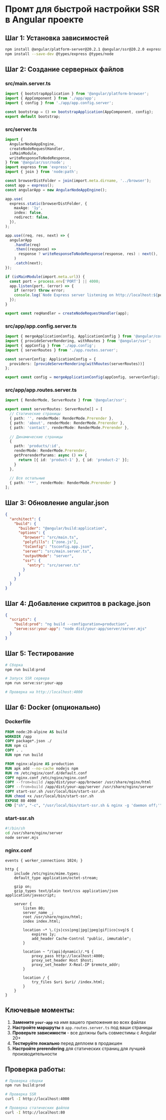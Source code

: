 # Промт для быстрой настройки SSR в Angular проекте

## Шаг 1: Установка зависимостей

```bash
npm install @angular/platform-server@20.2.1 @angular/ssr@20.2.0 express
npm install --save-dev @types/express @types/node
```

## Шаг 2: Создание серверных файлов

### src/main.server.ts
```typescript
import { bootstrapApplication } from '@angular/platform-browser';
import { AppComponent } from './app/app';
import { config } from './app/app.config.server';

const bootstrap = () => bootstrapApplication(AppComponent, config);
export default bootstrap;
```

### src/server.ts
```typescript
import {
  AngularNodeAppEngine,
  createNodeRequestHandler,
  isMainModule,
  writeResponseToNodeResponse,
} from '@angular/ssr/node';
import express from 'express';
import { join } from 'node:path';

const browserDistFolder = join(import.meta.dirname, '../browser');
const app = express();
const angularApp = new AngularNodeAppEngine();

app.use(
  express.static(browserDistFolder, {
    maxAge: '1y',
    index: false,
    redirect: false,
  }),
);

app.use((req, res, next) => {
  angularApp
    .handle(req)
    .then((response) =>
      response ? writeResponseToNodeResponse(response, res) : next(),
    )
    .catch(next);
});

if (isMainModule(import.meta.url)) {
  const port = process.env['PORT'] || 4000;
  app.listen(port, (error) => {
    if (error) throw error;
    console.log(`Node Express server listening on http://localhost:${port}`);
  });
}

export const reqHandler = createNodeRequestHandler(app);
```

### src/app/app.config.server.ts
```typescript
import { mergeApplicationConfig, ApplicationConfig } from '@angular/core';
import { provideServerRendering, withRoutes } from '@angular/ssr';
import { appConfig } from './app.config';
import { serverRoutes } from './app.routes.server';

const serverConfig: ApplicationConfig = {
  providers: [provideServerRendering(withRoutes(serverRoutes))]
};

export const config = mergeApplicationConfig(appConfig, serverConfig);
```

### src/app/app.routes.server.ts
```typescript
import { RenderMode, ServerRoute } from '@angular/ssr';

export const serverRoutes: ServerRoute[] = [
  // Статические страницы
  { path: '', renderMode: RenderMode.Prerender },
  { path: 'about', renderMode: RenderMode.Prerender },
  { path: 'contact', renderMode: RenderMode.Prerender },
  
  // Динамические страницы
  {
    path: 'products/:id',
    renderMode: RenderMode.Prerender,
    getPrerenderParams: async () => {
      return [{ id: 'product-1' }, { id: 'product-2' }];
    }
  },
  
  // Все остальные
  { path: '**', renderMode: RenderMode.Prerender }
];
```

## Шаг 3: Обновление angular.json

```json
{
  "architect": {
    "build": {
      "builder": "@angular/build:application",
      "options": {
        "browser": "src/main.ts",
        "polyfills": ["zone.js"],
        "tsConfig": "tsconfig.app.json",
        "server": "src/main.server.ts",
        "outputMode": "server",
        "ssr": {
          "entry": "src/server.ts"
        }
      }
    }
  }
}
```

## Шаг 4: Добавление скриптов в package.json

```json
{
  "scripts": {
    "build:prod": "ng build --configuration=production",
    "serve:ssr:your-app": "node dist/your-app/server/server.mjs"
  }
}
```

## Шаг 5: Тестирование

```bash
# Сборка
npm run build:prod

# Запуск SSR сервера
npm run serve:ssr:your-app

# Проверка на http://localhost:4000
```

## Шаг 6: Docker (опционально)

### Dockerfile
```dockerfile
FROM node:20-alpine AS build
WORKDIR /app
COPY package*.json ./
RUN npm ci
COPY . .
RUN npm run build

FROM nginx:alpine AS production
RUN apk add --no-cache nodejs npm
RUN rm /etc/nginx/conf.d/default.conf
COPY nginx.conf /etc/nginx/nginx.conf
COPY --from=build /app/dist/your-app/browser /usr/share/nginx/html
COPY --from=build /app/dist/your-app/server /usr/share/nginx/server
COPY start-ssr.sh /usr/local/bin/start-ssr.sh
RUN chmod +x /usr/local/bin/start-ssr.sh
EXPOSE 80 4000
CMD ["sh", "-c", "/usr/local/bin/start-ssr.sh & nginx -g 'daemon off;'"]
```

### start-ssr.sh
```bash
#!/bin/sh
cd /usr/share/nginx/server
node server.mjs
```

### nginx.conf
```nginx
events { worker_connections 1024; }

http {
    include /etc/nginx/mime.types;
    default_type application/octet-stream;
    
    gzip on;
    gzip_types text/plain text/css application/json application/javascript;
    
    server {
        listen 80;
        server_name _;
        root /usr/share/nginx/html;
        index index.html;
        
        location ~* \.(js|css|png|jpg|jpeg|gif|ico|svg)$ {
            expires 1y;
            add_header Cache-Control "public, immutable";
        }
        
        location ~ ^/(api|dynamic)/.*$ {
            proxy_pass http://localhost:4000;
            proxy_set_header Host $host;
            proxy_set_header X-Real-IP $remote_addr;
        }
        
        location / {
            try_files $uri $uri/ /index.html;
        }
    }
}
```

## Ключевые моменты:

1. **Замените `your-app`** на имя вашего приложения во всех файлах
2. **Настройте маршруты** в `app.routes.server.ts` под ваши страницы
3. **Проверьте зависимости** - все должны быть совместимы с Angular 20+
4. **Тестируйте локально** перед деплоем в продакшен
5. **Настройте prerendering** для статических страниц для лучшей производительности

## Проверка работы:

```bash
# Проверка сборки
npm run build:prod

# Проверка SSR
curl -I http://localhost:4000

# Проверка статических файлов
curl -I http://localhost:80
``` 
